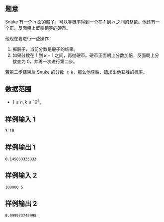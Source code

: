 ## 题意

Snuke 有一个 $n$ 面的骰子，可以等概率得到一个在 $1$ 到 $n$ 之间的整数。他还有一个正、反面朝上概率相等的硬币。

他现在要进行一些操作：
1. 掷骰子，当前分数是骰子的结果。
2. 如果分数在 $1$ 到 $k-1$ 之间，再抛硬币。硬币正面朝上分数加倍，反面朝上分数变为 $0$，并再一次进行第二步。

若第二步结束后 Snuke 的分数 $\ge k$，那么他获胜，请求出他获胜的概率。

## 数据范围

- $1\le n,k\le 10^5$。

## 样例输入 1
```
3 10
```

## 样例输出 1
```
0.145833333333
```

## 样例输入 2
```
100000 5 
```

## 样例输出 2
```
0.999973749998
```

